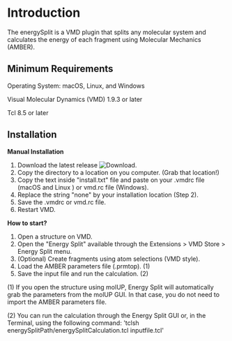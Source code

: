 # Introduction
The energySplit is a VMD plugin that splits any molecular system and calculates the energy of each fragment using Molecular Mechanics (AMBER).

## Minimum Requirements

Operating System: macOS, Linux, and Windows

Visual Molecular Dynamics (VMD) 1.9.3 or later

Tcl 8.5 or later

## Installation

**Manual Installation**
1. Download the latest release ![Download](https://github.com/henriquefer/energySplit/releases/latest).
2. Copy the directory to a location on you computer. (Grab that location!)
3. Copy the text inside "install.txt" file and paste on your .vmdrc file (macOS and Linux ) or vmd.rc file (Windows).
4. Replace the string "none" by your installation location (Step 2).
5. Save the .vmdrc or vmd.rc file.
6. Restart VMD.

**How to start?**
1. Open a structure on VMD.
2. Open the "Energy Split" available through the Extensions > VMD Store > Energy Split menu.
3. (Optional) Create fragments using atom selections (VMD style).
4. Load the AMBER parameters file (.prmtop). (1)
5. Save the input file and run the calculation. (2)

(1) If you open the structure using molUP, Energy Split will automatically grab the parameters from the molUP GUI. In that case, you do not need to import the AMBER parameters file.

(2) You can run the calculation through the Energy Split GUI or, in the Terminal, using the following command:
'tclsh energySplitPath/energySplitCalculation.tcl inputfile.tcl'